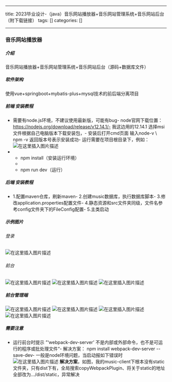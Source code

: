 
--- 
title:  2023毕业设计-（java）音乐网站播放器+音乐网站管理系统+音乐网站后台（附下载链接） 
tags: []
categories: [] 

---
### 音乐网站播放器



##### 介绍

音乐网站播放器+音乐网站管理系统+音乐网站后台（源码+数据库文件）

##### 软件架构

使用vue+springboot+mybatis-plus+mysql技术的前后端分离项目

##### 前端 安装教程
- 需要有node.js环境，不建议使用最新版，可能有bug- node官网下载位置：https://nodejs.org/download/release/v12.14.1/- 我这边用的12.14.1 选择msi文件根据自己电脑版本下载安装包，- 安装后打开cmd页面 输入node-v \ npm -v 返回版本号表示安装成功- 运行需要在项目根目录下，例如： <img src="https://img-blog.csdnimg.cn/da4c4ce07f2c48da8fff3acaab4034d3.png" alt="在这里插入图片描述"><li> 
  - npm install（安装运行环境） </li><li> 
  - npm run dev（运行） </li>
##### 后端 安装教程
- 1.配置maven仓库，刷新maven- 2.创建music数据库，执行数据库脚本- 3.修改application.properties配置文件- 4.静态资源和src文件夹同级，文件名参考config文件夹下的FileConfig配置- 5.主类启动
##### 示例图片

###### 登录

<img src="https://img-blog.csdnimg.cn/a89b951ba5924f5eb3058f777cc6398d.png" alt="在这里插入图片描述">

###### 前台

<img src="https://img-blog.csdnimg.cn/e27ac043afd44003bdc3a1231bf5ab98.png" alt="在这里插入图片描述"> <img src="https://img-blog.csdnimg.cn/8940c49c13104dca8cf904509dc52d2f.png" alt="在这里插入图片描述"> <img src="https://img-blog.csdnimg.cn/bb093132f95249378512b84d8d57e0a7.png" alt="在这里插入图片描述">

##### 前台管理端

<img src="https://img-blog.csdnimg.cn/2cd0cb91e3464bc5b5507078c3115c8e.png" alt="在这里插入图片描述"> <img src="https://img-blog.csdnimg.cn/0ed55ac32690483283ac49dffd5b52f4.png" alt="在这里插入图片描述"> <img src="https://img-blog.csdnimg.cn/093a9567e3374877b8966e46d59af8a7.png" alt="在这里插入图片描述"> <img src="https://img-blog.csdnimg.cn/d6723561541e4fe1af851a3d7331b729.png" alt="在这里插入图片描述">

##### 需要注意
- 运行前台时提示 ”‘webpack-dev-server’ 不是内部或外部命令，也不是可运行的程序或批处理文件“- 解决方案： npm install webpack-dev-server --save-dev- 一般是node环境问题，当启动报如下错误时 <img src="https://img-blog.csdnimg.cn/1ec6a1befe144808bb238c22c654422e.png" alt="在这里插入图片描述"> **解决方案**，如图，我的music-client下根本没有static文件夹，只有dist下有，全局搜索copyWebpackPlugin、将关于static的地址全部改为…/dist/static，异常解决

